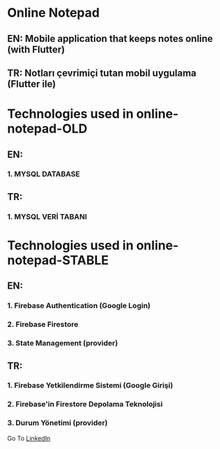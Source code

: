 # Online Notepad

## EN: Mobile application that keeps notes online (with Flutter)

## TR: Notları çevrimiçi tutan mobil uygulama (Flutter ile)

# Technologies used in online-notepad-OLD

## EN:

### 1. MYSQL DATABASE

## TR:

### 1. MYSQL VERİ TABANI

# Technologies used in online-notepad-STABLE

## EN:

### 1. Firebase Authentication (Google Login)

### 2. Firebase Firestore

### 3. State Management (provider)

## TR:

### 1. Firebase Yetkilendirme Sistemi (Google Girişi)

### 2. Firebase'in Firestore Depolama Teknolojisi

### 3. Durum Yönetimi (provider)

Go To [LinkedIn](https://www.linkedin.com/in/furkanulgen/)
